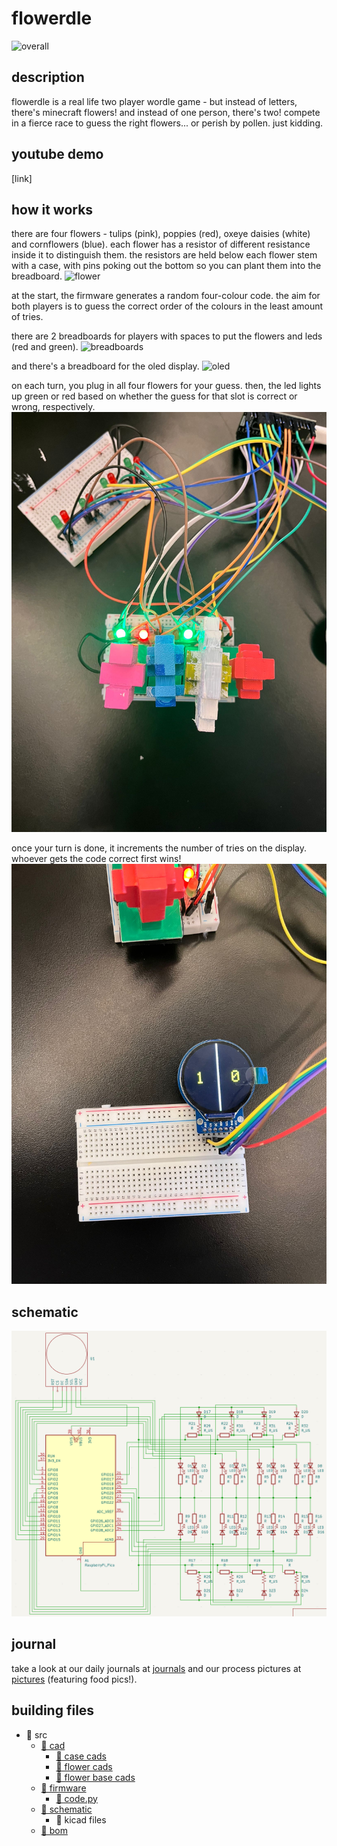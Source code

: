 # flowerdle
![overall](https://github.com/mynameisashllee/flowerdle/blob/main/overall.png?raw=true)

## description
flowerdle is a real life two player wordle game - but instead of letters, there's minecraft flowers! and instead of one person, there's two! compete in a fierce race to guess the right flowers... or perish by pollen. just kidding.

## youtube demo
[link]

## how it works
there are four flowers - tulips (pink), poppies (red), oxeye daisies (white) and cornflowers (blue). each flower has a resistor of different resistance inside it to distinguish them. the resistors are held below each flower stem with a case, with pins poking out the bottom so you can plant them into the breadboard.
![flower](https://github.com/mynameisashllee/flowerdle/blob/main/flower.png?raw=true)

at the start, the firmware generates a random four-colour code. the aim for both players is to guess the correct order of the colours in the least amount of tries.

there are 2 breadboards for players with spaces to put the flowers and leds (red and green).
![breadboards](https://github.com/mynameisashllee/flowerdle/blob/main/breadboards.png?raw=true)

and there's a breadboard for the oled display.
![oled](https://github.com/mynameisashllee/flowerdle/blob/main/oled.png?raw=true)

on each turn, you plug in all four flowers for your guess. then, the led lights up green or red based on whether the guess for that slot is correct or wrong, respectively.
![leds](https://github.com/mynameisashllee/flowerdle/blob/main/img/leds.png?raw=true)

once your turn is done, it increments the number of tries on the display. whoever gets the code correct first wins! 
![winner](https://github.com/mynameisashllee/flowerdle/blob/main/img/winner.png?raw=true)

## schematic
![schematic](https://github.com/mynameisashllee/flowerdle/blob/main/img/schematic.png?raw=true)

## journal
take a look at our daily journals at [journals](journal) and our process pictures at [pictures](journal/pics.md) (featuring food pics!).

## building files
* 📂 src
    * [📂 cad](src/cad)
        * [📄 case cads](src/cad/breadboard_case)
        * [📄 flower cads](src/cad/flowers)
        * [📄 flower base cads](src/cad/structures)
    * [📂 firmware](src/firmware)
        * [📄 code.py](src/firmware/code.py)
    * [📂 schematic](src/schematic)
        * 📄 kicad files
    * [📄 bom](src/bom.md)